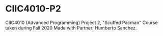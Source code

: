 # CIIC4010-P2
CIIC4010 (Advanced Programming) Project 2, "Scuffed Pacman"
Course taken during Fall 2020
Made with Partner; Humberto Sanchez.
